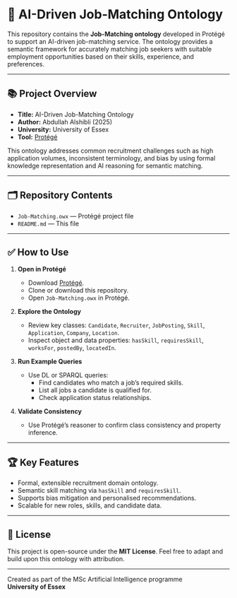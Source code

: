 # 🧩 AI-Driven Job-Matching Ontology

This repository contains the **Job-Matching ontology** developed in Protégé to support an AI-driven job-matching service. The ontology provides a semantic framework for accurately matching job seekers with suitable employment opportunities based on their skills, experience, and preferences.

---

## 📚 **Project Overview**

- **Title:** AI-Driven Job-Matching Ontology
- **Author:** Abdullah Alshibli (2025)
- **University:** University of Essex
- **Tool:** [Protégé](https://protege.stanford.edu/)

This ontology addresses common recruitment challenges such as high application volumes, inconsistent terminology, and bias by using formal knowledge representation and AI reasoning for semantic matching.

---

## 🗂️ **Repository Contents**

- `Job-Matching.owx` — Protégé project file  
- `README.md` — This file 

---

## ✅ **How to Use**

1. **Open in Protégé**
   - Download [Protégé](https://protege.stanford.edu/).
   - Clone or download this repository.
   - Open `Job-Matching.owx` in Protégé.

2. **Explore the Ontology**
   - Review key classes: `Candidate`, `Recruiter`, `JobPosting`, `Skill`, `Application`, `Company`, `Location`.
   - Inspect object and data properties: `hasSkill`, `requiresSkill`, `worksFor`, `postedBy`, `locatedIn`.

3. **Run Example Queries**
   - Use DL or SPARQL queries:
     - Find candidates who match a job’s required skills.
     - List all jobs a candidate is qualified for.
     - Check application status relationships.

4. **Validate Consistency**
   - Use Protégé’s reasoner to confirm class consistency and property inference.

---

## 🏆 **Key Features**

- Formal, extensible recruitment domain ontology.
- Semantic skill matching via `hasSkill` and `requiresSkill`.
- Supports bias mitigation and personalised recommendations.
- Scalable for new roles, skills, and candidate data.

---


## 📄 **License**

This project is open-source under the **MIT License**. Feel free to adapt and build upon this ontology with attribution.

---

Created as part of the MSc Artificial Intelligence programme  
**University of Essex**

